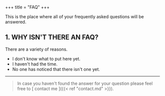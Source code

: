 +++
title = "FAQ"
+++

This is the place where all of your frequently asked questions will be answered.

## 1. WHY ISN'T THERE AN FAQ?

There are a variety of reasons.

* I don't know what to put here yet.
* I haven't had the time.
* No one has noticed that there isn't one yet.

---

> In case you haven't found the answer for your question please feel free to [ contact me ]({{< ref "contact.md" >}}).
